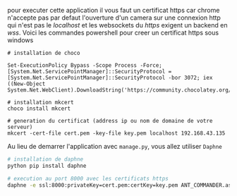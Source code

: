 pour executer cette application il vous faut un certificat https car chrome n'accepte pas par defaut l'ouverture d'un camera sur une connexion http qui n'est pas le *localhost* et les websockets du *https* exigent un backend en *wss*. Voici les commandes powershell pour creer un certificat https sous windows

```shell
# installation de choco

Set-ExecutionPolicy Bypass -Scope Process -Force; [System.Net.ServicePointManager]::SecurityProtocol = [System.Net.ServicePointManager]::SecurityProtocol -bor 3072; iex ((New-Object System.Net.WebClient).DownloadString('https://community.chocolatey.org/install.ps1'))

# installation mkcert
choco install mkcert

# generation du certificat (address ip ou nom de domaine de votre serveur)
mkcert -cert-file cert.pem -key-file key.pem localhost 192.168.43.135
```

Au lieu de demarrer l'application avec ```manage.py```, vous allez utiliser ```Daphne```

```bash
# installation de daphne
python pip install daphne

# execution au port 8000 avec les certificats https
daphne -e ssl:8000:privateKey=cert.pem:certKey=key.pem ANT_COMMANDER.asgi:application
```